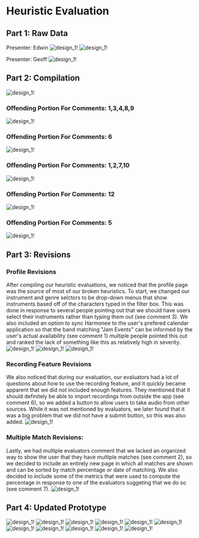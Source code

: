 # Heuristic Evaluation
## Part 1: Raw Data
Presenter: Edwin
![design_1!](/img/Heuristic-Eval-1.jpg)
![design_1!](/img/Heuristic-Eval-1.jpg)

Presenter: Geoff
![design_1!](/img/Heuristic-Eval-1.jpg)


## Part 2: Compilation

![design_1!](/img/HeuristicTable.PNG)


### Offending Portion For Comments: 1,3,4,8,9

![design_1!](/img/paper-proto-profile.JPG)


### Offending Portion For Comments: 6

![design_1!](/img/paper-proto-record.JPG)


### Offending Portion For Comments: 1,2,7,10

![design_1!](/img/paper-proto-match.JPG)


### Offending Portion For Comments: 12

![design_1!](/img/paper-proto-band.JPG)


### Offending Portion For Comments: 5

![design_1!](/img/paper-proto-prep.JPG)


## Part 3: Revisions

### Profile Revisions
After compiling our heuristic evaluations, we noticed that the profile page was the source of most of our broken heuristics. To start, we changed our instrument and genre selctors to be drop-down menus that show instruments based off of the characters typed in the filter box. This was done in response to several people pointing out that we should have users select their instruments rather than typing them out (see comment 3). We also included an option to sync Harmonee to the user's prefered calendar application so that the band matching "Jam Events" can be informed by the user's actual availability (see comment 1) multiple people pointed this out and ranked the lack of something like this as relatively high in severity.
![design_1!](/img/Heuristic-Instrument-Edit.JPG)
![design_1!](/img/Heuristic-Genre-Edit.JPG)
![design_1!](/img/Heuristic-Schedule-Edit.JPG)

### Recording Feature Revisions
We also noticed that during our evaluation, our evaluators had a lot of questions about how to use the recording feature, and it quickly became apparent that we did not included enough features. They mentioned that it should definitely be able to import recordings from outside the app (see comment 6), so we added a button to allow users to take audio from other sources. While it was not mentioned by evaluators, we later found that it was a big problem that we did not have a submit button, so this was also added.
![design_1!](/img/Heuristic-Record-Edit.JPG)

### Multiple Match Revisions:
Lastly, we had multiple evaluators comment that we lacked an organized way to show the user that they have multiple matches (see comment 2), so we decided to include an entirely new page in which all matches are shown and can be sorted by match percentage or date of matching. We also decided to include some of the metrics that were used to compute the percentage in response to one of the evaluators suggeting that we do so (see comment 7).
![design_1!](/img/Heuristic-Matches.JPG)

## Part 4: Updated Prototype

![design_1!](/img/Revised-Start.JPG)
![design_1!](/img/Heuristic-Schedule-Edit.JPG)
![design_1!](/img/Heuristic-Instrument-Edit.JPG)
![design_1!](/img/Heuristic-Genre-Edit.JPG)
![design_1!](/img/Heuristic-Record-Edit.JPG)
![design_1!](/img/Revised-Match-Not.JPG)
![design_1!](/img/Heuristic-Matches.JPG)
![design_1!](/img/Revised-Match.JPG)
![design_1!](/img/Revised-Band.JPG)
![design_1!](/img/Revised-Prep.JPG)
![design_1!](/img/Revised-Schedule.JPG)








